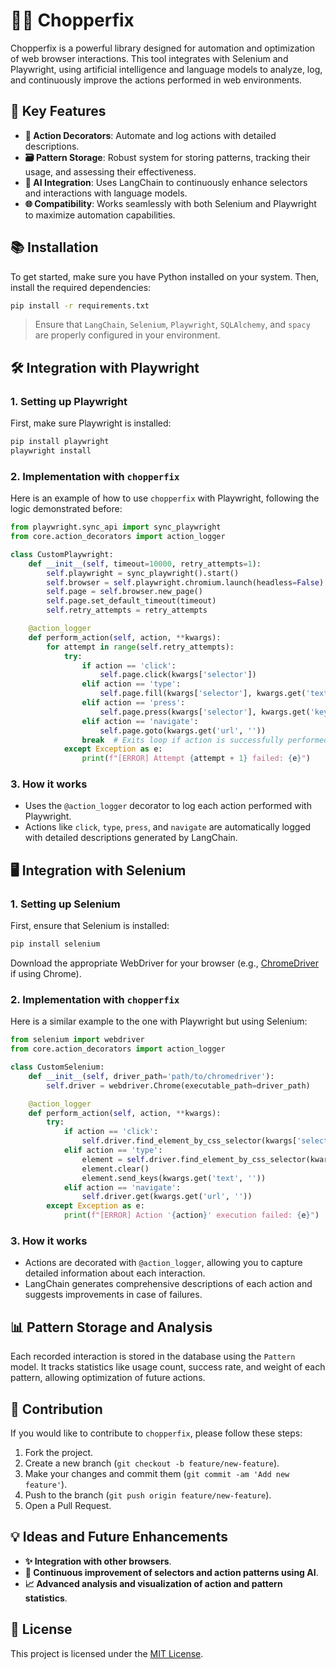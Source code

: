
# 🫎🔬 Chopperfix

Chopperfix is a powerful library designed for automation and optimization of web browser interactions. This tool integrates with Selenium and Playwright, using artificial intelligence and language models to analyze, log, and continuously improve the actions performed in web environments.

## 🚀 Key Features

- **🎯 Action Decorators**: Automate and log actions with detailed descriptions.
- **🗃️ Pattern Storage**: Robust system for storing patterns, tracking their usage, and assessing their effectiveness.
- **🤖 AI Integration**: Uses LangChain to continuously enhance selectors and interactions with language models.
- **🌐 Compatibility**: Works seamlessly with both Selenium and Playwright to maximize automation capabilities.

## 📚 Installation

To get started, make sure you have Python installed on your system. Then, install the required dependencies:

```bash
pip install -r requirements.txt
```

> Ensure that `LangChain`, `Selenium`, `Playwright`, `SQLAlchemy`, and `spacy` are properly configured in your environment.

## 🛠️ Integration with Playwright

### 1. Setting up Playwright

First, make sure Playwright is installed:
```bash
pip install playwright
playwright install
```

### 2. Implementation with `chopperfix`

Here is an example of how to use `chopperfix` with Playwright, following the logic demonstrated before:

```python
from playwright.sync_api import sync_playwright
from core.action_decorators import action_logger

class CustomPlaywright:
    def __init__(self, timeout=10000, retry_attempts=1):
        self.playwright = sync_playwright().start()
        self.browser = self.playwright.chromium.launch(headless=False)
        self.page = self.browser.new_page()
        self.page.set_default_timeout(timeout)
        self.retry_attempts = retry_attempts

    @action_logger
    def perform_action(self, action, **kwargs):
        for attempt in range(self.retry_attempts):
            try:
                if action == 'click':
                    self.page.click(kwargs['selector'])
                elif action == 'type':
                    self.page.fill(kwargs['selector'], kwargs.get('text', ''))
                elif action == 'press':
                    self.page.press(kwargs['selector'], kwargs.get('key', ''))
                elif action == 'navigate':
                    self.page.goto(kwargs.get('url', ''))
                break  # Exits loop if action is successfully performed
            except Exception as e:
                print(f"[ERROR] Attempt {attempt + 1} failed: {e}")
```

### 3. How it works

- Uses the `@action_logger` decorator to log each action performed with Playwright.
- Actions like `click`, `type`, `press`, and `navigate` are automatically logged with detailed descriptions generated by LangChain.

## 🖥️ Integration with Selenium

### 1. Setting up Selenium

First, ensure that Selenium is installed:
```bash
pip install selenium
```

Download the appropriate WebDriver for your browser (e.g., [ChromeDriver](https://sites.google.com/a/chromium.org/chromedriver/) if using Chrome).

### 2. Implementation with `chopperfix`

Here is a similar example to the one with Playwright but using Selenium:

```python
from selenium import webdriver
from core.action_decorators import action_logger

class CustomSelenium:
    def __init__(self, driver_path='path/to/chromedriver'):
        self.driver = webdriver.Chrome(executable_path=driver_path)

    @action_logger
    def perform_action(self, action, **kwargs):
        try:
            if action == 'click':
                self.driver.find_element_by_css_selector(kwargs['selector']).click()
            elif action == 'type':
                element = self.driver.find_element_by_css_selector(kwargs['selector'])
                element.clear()
                element.send_keys(kwargs.get('text', ''))
            elif action == 'navigate':
                self.driver.get(kwargs.get('url', ''))
        except Exception as e:
            print(f"[ERROR] Action '{action}' execution failed: {e}")
```

### 3. How it works

- Actions are decorated with `@action_logger`, allowing you to capture detailed information about each interaction.
- LangChain generates comprehensive descriptions of each action and suggests improvements in case of failures.

## 📊 Pattern Storage and Analysis

Each recorded interaction is stored in the database using the `Pattern` model. It tracks statistics like usage count, success rate, and weight of each pattern, allowing optimization of future actions.

## 📄 Contribution

If you would like to contribute to `chopperfix`, please follow these steps:
1. Fork the project.
2. Create a new branch (`git checkout -b feature/new-feature`).
3. Make your changes and commit them (`git commit -am 'Add new feature'`).
4. Push to the branch (`git push origin feature/new-feature`).
5. Open a Pull Request.

## 💡 Ideas and Future Enhancements

- **✨ Integration with other browsers**.
- **🔧 Continuous improvement of selectors and action patterns using AI**.
- **📈 Advanced analysis and visualization of action and pattern statistics**.

## 📝 License

This project is licensed under the [MIT License](LICENSE).

